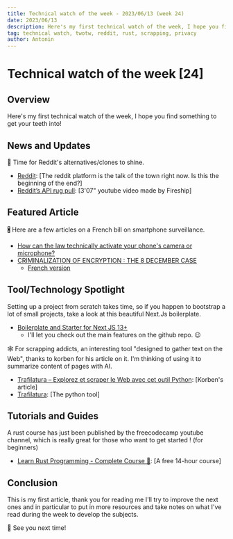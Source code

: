 ```yaml
---
title: Technical watch of the week - 2023/06/13 (week 24)
date: 2023/06/13
description: Here's my first technical watch of the week, I hope you find something to get your teeth into!
tag: technical watch, twotw, reddit, rust, scrapping, privacy
author: Antonin
---
```


# Technical watch of the week [24]

## Overview
Here's my first technical watch of the week, I hope you find something to get your teeth into! 

## News and Updates
🌟 Time for Reddit's alternatives/clones to shine.

- [Reddit](https://www.indiehackers.com/post/reddit-the-beginning-of-the-end-a60853d173): [The reddit platform is the talk of the town right now. Is this the beginning of the end?]
- [Reddit’s API rug pull](https://www.youtube.com/watch?v=Ch6zNEq9fwM): [3'07" youtube video made by Fireship]

## Featured Article

🖁 Here are a few articles on a French bill on smartphone surveillance. 

- [How can the law technically activate your phone's camera or microphone?](https://blog.ostraca.fr/blog/comment-fonctionne-surveillance-a-distance-des-telephones/)
- [CRIMINALIZATION OF ENCRYPTION : THE 8 DECEMBER CASE](https://www.laquadrature.net/en/2023/06/05/criminalization-of-encryption-the-8-december-case/)
  - [French version](https://www.laquadrature.net/2023/06/05/affaire-du-8-decembre-le-chiffrement-des-communications-assimile-a-un-comportement-terroriste/)

## Tool/Technology Spotlight
Setting up a project from scratch takes time, so if you happen to bootstrap a lot of small projects, take a look at this beautiful Next.Js boilerplate.

- [Boilerplate and Starter for Next JS 13+](https://github.com/ixartz/Next-js-Boilerplate)
  - I'll let you check out the main features on the github repo. 😉

🕸️ For scrapping addicts, an interesting tool "designed to gather text on the Web", thanks to korben for his article on it. I'm thinking of using it to summarize content of pages with AI.

- [Trafilatura – Explorez et scraper le Web avec cet outil Python](https://korben.info/trafilatura-scrappeur-web.html): [Korben's article]
- [Trafilatura](https://trafilatura.readthedocs.io/en/latest/): [The python tool]

## Tutorials and Guides
A rust course has just been published by the freecodecamp youtube channel, which is really great for those who want to get started ! (for beginners)

- [Learn Rust Programming - Complete Course 🦀](https://www.youtube.com/watch?v=BpPEoZW5IiY): [A free 14-hour course]

## Conclusion
This is my first article, thank you for reading me I'll try to improve the next ones and in particular to put in more resources and take notes on what I've read during the week to develop the subjects.

👋 See you next time! 